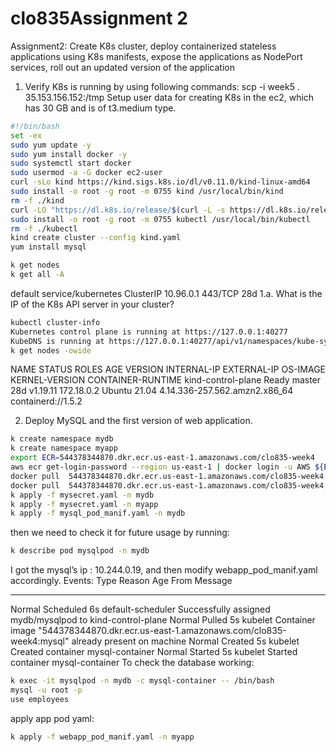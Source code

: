 # clo835Assignment 2

Assignment2: Create K8s cluster, deploy containerized stateless applications using K8s manifests, expose the applications as NodePort services, roll out an updated version of the application

1.	Verify K8s is running by using following commands:
scp -i week5 *.* 35.153.156.152:/tmp
Setup user data for creating K8s in the ec2, which has 30 GB and is of t3.medium type.
 ```bash
 #!/bin/bash
set -ex
sudo yum update -y
sudo yum install docker -y
sudo systemctl start docker
sudo usermod -a -G docker ec2-user
curl -sLo kind https://kind.sigs.k8s.io/dl/v0.11.0/kind-linux-amd64
sudo install -o root -g root -m 0755 kind /usr/local/bin/kind
rm -f ./kind
curl -LO "https://dl.k8s.io/release/$(curl -L -s https://dl.k8s.io/release/stable.txt)/bin/linux/amd64/kubectl"
sudo install -o root -g root -m 0755 kubectl /usr/local/bin/kubectl
rm -f ./kubectl
kind create cluster --config kind.yaml
yum install mysql

k get nodes
k get all -A

 ```
default       service/kubernetes      ClusterIP   10.96.0.1       <none>        443/TCP                  28d
1.a.   What is the IP of the K8s API server in your cluster?
```bash
kubectl cluster-info
Kubernetes control plane is running at https://127.0.0.1:40277
KubeDNS is running at https://127.0.0.1:40277/api/v1/namespaces/kube-system/services/kube-dns:dns/proxy
k get nodes -owide

```
NAME                 STATUS   ROLES    AGE   VERSION    INTERNAL-IP   EXTERNAL-IP   OS-IMAGE       KERNEL-VERSION                  CONTAINER-RUNTIME
kind-control-plane   Ready    master   28d   v1.19.11   172.18.0.2    <none>        Ubuntu 21.04   4.14.336-257.562.amzn2.x86_64   containerd://1.5.2


2.	Deploy MySQL and the first version of web application.
```bash
k create namespace mydb 
k create namespace myapp
export ECR=544378344870.dkr.ecr.us-east-1.amazonaws.com/clo835-week4
aws ecr get-login-password --region us-east-1 | docker login -u AWS ${ECR} --password-stdin
docker pull  544378344870.dkr.ecr.us-east-1.amazonaws.com/clo835-week4:app
docker pull  544378344870.dkr.ecr.us-east-1.amazonaws.com/clo835-week4:mysql
k apply -f mysecret.yaml -n mydb
k apply -f mysecret.yaml -n myapp
k apply -f mysql_pod_manif.yaml -n mydb

```



then we need to check it for future usage by running:
```bash
k describe pod mysqlpod -n mydb
```
I got the mysql’s ip : 10.244.0.19, and then modify webapp_pod_manif.yaml accordingly.
Events:
  Type    Reason     Age   From               Message
  ----    ------     ----  ----               -------
  Normal  Scheduled  6s    default-scheduler  Successfully assigned mydb/mysqlpod to kind-control-plane
  Normal  Pulled     5s    kubelet            Container image "544378344870.dkr.ecr.us-east-1.amazonaws.com/clo835-week4:mysql" already present on machine
  Normal  Created    5s    kubelet            Created container mysql-container
  Normal  Started    5s    kubelet            Started container mysql-container
To check the database working:
```bash
k exec -it mysqlpod -n mydb -c mysql-container -- /bin/bash
mysql -u root -p 
use employees
```
apply app pod yaml:
```bash
k apply -f webapp_pod_manif.yaml -n myapp
```